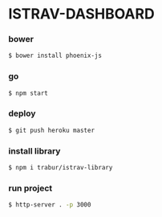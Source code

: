 ISTRAV-DASHBOARD
========

### bower
```bash
$ bower install phoenix-js
```

### go
```bash
$ npm start
```

### deploy
```bash
$ git push heroku master
```

### install library
```bash
$ npm i trabur/istrav-library
```

### run project
```bash
$ http-server . -p 3000
```